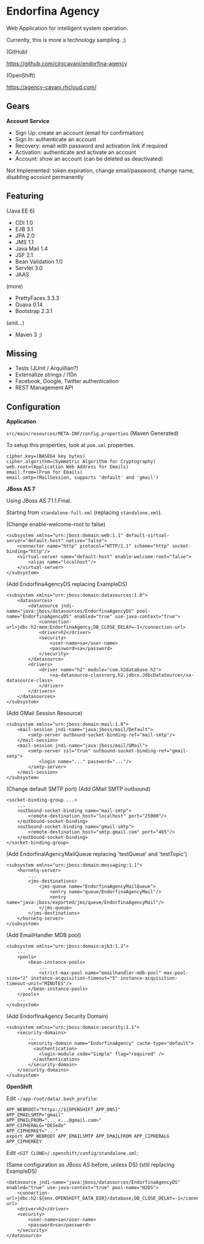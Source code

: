 Endorfina Agency
================

Web Application for intelligent system operation.

Currently, this is more a technology sampling. ;)

(GitHub)

https://github.com/cirocavani/endorfina-agency

(OpenShift)

https://agency-cavani.rhcloud.com/

Gears
-----

**Account Service**

* Sign Up: create an account (email for confirmation)
* Sign In: authenticate an account
* Recovery: email with password and activation link if required
* Activation: authenticate and activate an account
* Account: show an account (can be deleted as deactivated)

Not Implemented: token expiration, change email/password, change name, disabling account permanently

Featuring
---------

(Java EE 6)
* CDI 1.0
* EJB 3.1
* JPA 2.0
* JMS 1.1
* Java Mail 1.4
* JSF 2.1
* Bean Validation 1.0
* Servlet 3.0
* JAAS

(more)
* PrettyFaces 3.3.3
* Guava 0.14
* Bootstrap 2.3.1

(and...)
* Maven 3 ;)

Missing
-------

* Tests (JUnit / Arquillian?)
* Externalize strings / I10n
* Facebook, Google, Twitter authentication
* REST Management API

Configuration
-------------

**Application**

`src/main/resources/META-INF/config.properties` (Maven Generated)

To setup this properties, look at `pom.xml` properties.

    cipher.key=(BASE64 key bytes)
    cipher.algorithm=(Symmetric Algorithm for Cryptography) 
    web.root=(Application Web Address for Emails)
    email.from=(From for Emails)
    email.smtp=(MailSession, supports 'default' and 'gmail') 


**JBoss AS 7**

Using JBoss AS 7.1.1.Final.

Starting from `standalone-full.xml` (replacing `standalone.xml`).

(Change enable-welcome-root to false)

    <subsystem xmlns="urn:jboss:domain:web:1.1" default-virtual-server="default-host" native="false">
        <connector name="http" protocol="HTTP/1.1" scheme="http" socket-binding="http"/>
        <virtual-server name="default-host" enable-welcome-root="false">
            <alias name="localhost"/>
        </virtual-server>
    </subsystem>


(Add EndorfinaAgencyDS replacing ExampleDS)

    <subsystem xmlns="urn:jboss:domain:datasources:1.0">
        <datasources>
            <datasource jndi-name="java:jboss/datasources/EndorfinaAgencyDS" pool-name="EndorfinaAgencyDS" enabled="true" use-java-context="true">
                <connection-url>jdbc:h2:mem:EndorfinaAgency;DB_CLOSE_DELAY=-1</connection-url>
                <driver>h2</driver>
                <security>
                    <user-name>sa</user-name>
                    <password>sa</password>
                </security>
            </datasource>
            <drivers>
                <driver name="h2" module="com.h2database.h2">
                    <xa-datasource-class>org.h2.jdbcx.JdbcDataSource</xa-datasource-class>
                </driver>
            </drivers>
        </datasources>
    </subsystem>

(Add GMail Session Resource)

    <subsystem xmlns="urn:jboss:domain:mail:1.0">
        <mail-session jndi-name="java:jboss/mail/Default">
            <smtp-server outbound-socket-binding-ref="mail-smtp"/>
        </mail-session>
        <mail-session jndi-name="java:jboss/mail/GMail">
            <smtp-server ssl="true" outbound-socket-binding-ref="gmail-smtp">
                <login name="..." password="..."/>
            </smtp-server>
        </mail-session>
    </subsystem>

(Change default SMTP port)
(Add GMail SMTP outbound)

    <socket-binding-group ...>
        ...
        <outbound-socket-binding name="mail-smtp">
            <remote-destination host="localhost" port="25000"/>
        </outbound-socket-binding>
        <outbound-socket-binding name="gmail-smtp">
            <remote-destination host="smtp.gmail.com" port="465"/>
        </outbound-socket-binding>
    </socket-binding-group>

(Add EndorfinalAgencyMailQueue replacing 'testQueue' and 'testTopic')

    <subsystem xmlns="urn:jboss:domain:messaging:1.1">
        <hornetq-server>
            ...
            <jms-destinations>
                <jms-queue name="EndorfinaAgencyMailQueue">
                    <entry name="queue/EndorfinaAgencyMail"/>
                    <entry name="java:jboss/exported/jms/queue/EndorfinaAgencyMail"/>
                </jms-queue>
            </jms-destinations>
        </hornetq-server>
    </subsystem>

(Add EmailHandler MDB pool)

    <subsystem xmlns="urn:jboss:domain:ejb3:1.2">
        ...
        <pools>
            <bean-instance-pools>
                ...
                <strict-max-pool name="emailhandler-mdb-pool" max-pool-size="2" instance-acquisition-timeout="5" instance-acquisition-timeout-unit="MINUTES"/>
            </bean-instance-pools>
        </pools>
        ...
    </subsystem>

(Add EndorfinaAgency Security Domain)

    <subsystem xmlns="urn:jboss:domain:security:1.1">
        <security-domains>
            ...
            <security-domain name="EndorfinaAgency" cache-type="default">
              <authentication>
                <login-module code="Simple" flag="required" />
              </authentication>
            </security-domain>
        </security-domains>
    </subsystem>

**OpenShift**

Edit `~/app-root/data/.bash_profile`:

	APP_WEBROOT="https://${OPENSHIFT_APP_DNS}"
	APP_EMAILSMTP="gmail"
	APP_EMAILFROM="... <...@gmail.com>"
	APP_CIPHERALG="DESede"
	APP_CIPHERKEY="..."
	export APP_WEBROOT APP_EMAILSMTP APP_EMAILFROM APP_CIPHERALG APP_CIPHERKEY

Edit `<GIT CLONE>/.openshift/config/standalone.xml`:

(Same configuration as JBoss AS before, unless DS)
(still replacing ExampleDS)

    <datasource jndi-name="java:jboss/datasources/EndorfinaAgencyDS" enabled="true" use-java-context="true" pool-name="H2DS">
        <connection-url>jdbc:h2:${env.OPENSHIFT_DATA_DIR}/database;DB_CLOSE_DELAY=-1</connection-url>
        <driver>h2</driver>
        <security>
            <user-name>sa</user-name>
            <password>sa</password>
        </security>
    </datasource>
